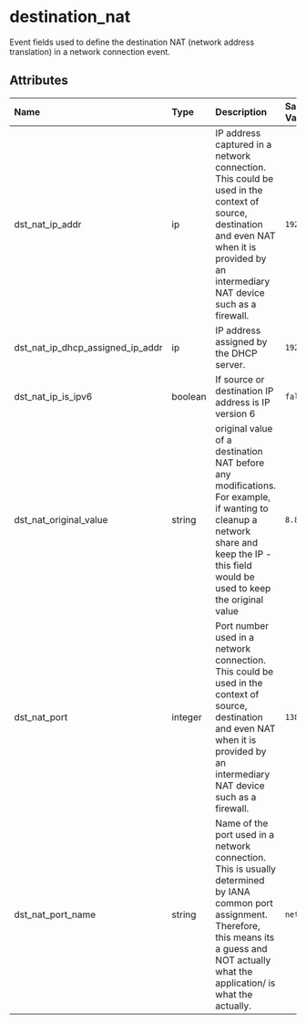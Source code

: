 # destination_nat

Event fields used to define the destination NAT (network address translation) in a network connection event.

## Attributes

| Name | Type | Description | Sample Value |
|:---|:---|:---|:---|
 | dst_nat_ip_addr | ip | IP address captured in a network connection. This could be used in the context of source, destination and even NAT when it is provided by an intermediary NAT device such as a firewall. | ```192.168.1.2``` |
 | dst_nat_ip_dhcp_assigned_ip_addr | ip | IP address assigned by the DHCP server. | ```192.168.1.2``` |
 | dst_nat_ip_is_ipv6 | boolean | If source or destination IP address is IP version 6 | ```false``` |
 | dst_nat_original_value | string | original value of a destination NAT before any modifications. For example, if wanting to cleanup a network share and keep the IP - this field would be used to keep the original value | ```8.8.8.8``` |
 | dst_nat_port | integer | Port number used in a network connection. This could be used in the context of source, destination and even NAT when it is provided by an intermediary NAT device such as a firewall. | ```138``` |
 | dst_nat_port_name | string | Name of the port used in a network connection. This is usually determined by IANA common port assignment. Therefore, this means its a guess and NOT actually what the application/ is what the actually. | ```netbios-dgm``` |
